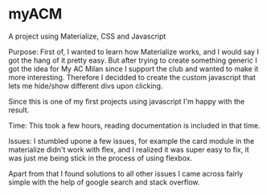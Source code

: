 # myACM
A project using Materialize, CSS and Javascript


Purpose: First of, I wanted to learn how Materialize works, and I would say I got the hang of it pretty easy.
But after trying to create something generic I got the idea for My AC Milan since I support the club and wanted to make it more interesting.
Therefore I decidded to create the custom javascript that lets me hide/show different divs upon clicking.

Since this is one of my first projects using javascript I'm happy with the result.

Time: This took a few hours, reading documentation is included in that time.

Issues: I stumbled upone a few issues, for example the card module in the materialize didn't work with flex, and I realized it was super easy to fix, it was just me being stick in the process of using flexbox.

Apart from that I found solutions to all other issues I came across fairly simple with the help of google search and stack overflow.


